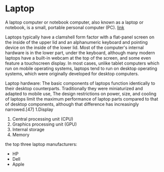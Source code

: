 # Laptop

A laptop computer or notebook computer, also known as a laptop or notebook, is a small, portable personal computer (PC). [link](https://en.wikipedia.org/wiki/Laptop)

Laptops typically have a clamshell form factor with a flat-panel screen on the inside of the upper lid and an alphanumeric keyboard and pointing device on the inside of the lower lid. Most of the computer's internal hardware is in the lower part, under the keyboard, although many modern laptops have a built-in webcam at the top of the screen, and some even feature a touchscreen display. In most cases, unlike tablet computers which run on mobile operating systems, laptops tend to run on desktop operating systems, which were originally developed for desktop computers.

Laptop hardware:
The basic components of laptops function identically to their desktop counterparts. Traditionally they were miniaturized and adapted to mobile use, The design restrictions on power, size, and cooling of laptops limit the maximum performance of laptop parts compared to that of desktop components, although that difference has increasingly narrowed.[47]
1.Display
1. Central processing unit (CPU)
1. Graphics processing unit (GPU)
1. Internal storage
1. Memory

the top three laptop manufacturers:
* HP
* Dell
* Apple